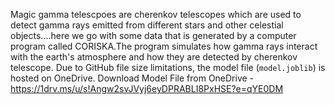 Magic gamma telescpoes are cherenkov telescopes which are used to detect gamma rays emitted from different stars and other celestial objects....here we go with some data that is generated by a computer program called CORISKA.The program simulates how gamma rays interact with the earth's atmosphere and how they are detected by cherenkov telescope.
Due to GitHub file size limitations, the model file (`model.joblib`) is hosted on OneDrive.
Download Model File from OneDrive - https://1drv.ms/u/s!Angw2svJVyj6eyDPRABLI8PxHSE?e=qYE0DM
